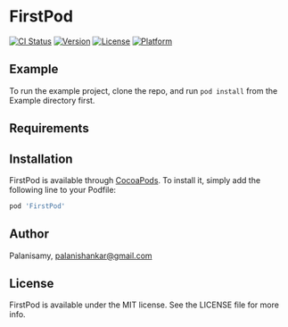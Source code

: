 # FirstPod

[![CI Status](https://img.shields.io/travis/Palanisamy/FirstPod.svg?style=flat)](https://travis-ci.org/Palanisamy/FirstPod)
[![Version](https://img.shields.io/cocoapods/v/FirstPod.svg?style=flat)](https://cocoapods.org/pods/FirstPod)
[![License](https://img.shields.io/cocoapods/l/FirstPod.svg?style=flat)](https://cocoapods.org/pods/FirstPod)
[![Platform](https://img.shields.io/cocoapods/p/FirstPod.svg?style=flat)](https://cocoapods.org/pods/FirstPod)

## Example

To run the example project, clone the repo, and run `pod install` from the Example directory first.

## Requirements

## Installation

FirstPod is available through [CocoaPods](https://cocoapods.org). To install
it, simply add the following line to your Podfile:

```ruby
pod 'FirstPod'
```

## Author

Palanisamy, palanishankar@gmail.com

## License

FirstPod is available under the MIT license. See the LICENSE file for more info.
